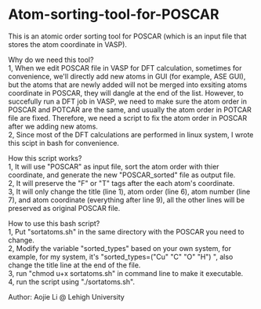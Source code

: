 # Atom-sorting-tool-for-POSCAR
This is an atomic order sorting tool for POSCAR (which is an input file that stores the atom coordinate in VASP). 

Why do we need this tool?   
1, When we edit POSCAR file in VASP for DFT calculation, sometimes for convenience, we'll directly add new atoms in GUI (for example, ASE GUI), but the atoms that are newly added will not be merged into exsiting atoms coordinate in POSCAR, they will dangle at the end of the list. However, to succefully run a DFT job in VASP, we need to make sure the atom order in POSCAR and POTCAR are the same, and usually the atom order in POTCAR file are fixed. Therefore, we need a script to fix the atom order in POSCAR after we adding new atoms.   
2, Since most of the DFT calculations are performed in linux system, I wrote this scipt in bash for convenience.   
  
How this script works?   
1, It will use "POSCAR" as input file, sort the atom order with thier coordinate, and generate the new "POSCAR_sorted" file as output file.  
2, It will preserve the "F" or "T" tags after the each atom's coordinate.   
3, It will only change the title (line 1), atom order (line 6), atom number (line 7), and atom coordinate (everything after line 9), all the other lines will be preserved as original POSCAR file.   
  
How to use this bash script?   
1, Put "sortatoms.sh" in the same directory with the POSCAR you need to change.  
2, Modify the variable "sorted_types" based on your own system, for example, for my system, it's "sorted_types=("Cu" "C" "O" "H") ", also change the title line at the end of the file.   
3, run "chmod u+x sortatoms.sh" in command line to make it executable.   
4, run the script using "./sortatoms.sh".  
  
   
Author: Aojie Li @ Lehigh University

